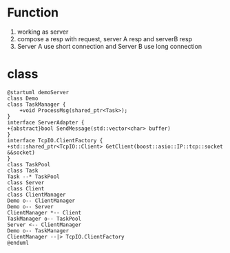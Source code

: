 # Function

1. working as server
2. compose a resp with request, server A resp and serverB resp
3. Server A use short connection and Server B use long connection

# class

```plantuml
@startuml demoServer
class Demo
class TaskManager {
    +void ProcessMsg(shared_ptr<Task>);
}
interface ServerAdapter {
+{abstract}bool SendMessage(std::vector<char> buffer)
}
interface TcpIO.ClientFactory {
+std::shared_ptr<TcpIO::Client> GetClient(boost::asio::IP::tcp::socket &&socket)
}
class TaskPool
class Task
Task --* TaskPool
class Server
class Client
class ClientManager
Demo o-- ClientManager
Demo o-- Server
ClientManager *-- Client
TaskManager o-- TaskPool
Server <-- ClientManager
Demo o-- TaskManager
ClientManager --|> TcpIO.ClientFactory
@enduml
```